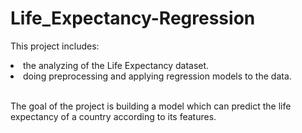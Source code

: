 # Life_Expectancy-Regression

This project includes:
 <li>the analyzing of the Life Expectancy dataset.</li> 
 <li>doing preprocessing and applying regression models to the data.</li>
 
 <br>
 
 The goal of the project is building a model which can predict the life expectancy of a country according to its features.
